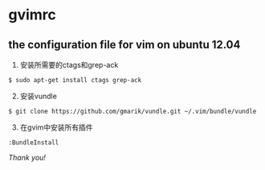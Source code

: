 gvimrc
======

the configuration file for vim on ubuntu 12.04
----------------------------------------------
1. 安装所需要的ctags和grep-ack

  ```
  $ sudo apt-get install ctags grep-ack
  ```

2. 安装vundle

  ```
  $ git clone https://github.com/gmarik/vundle.git ~/.vim/bundle/vundle
  ```

3. 在gvim中安装所有插件

  ```
  :BundleInstall
  ```
*Thank you!*
